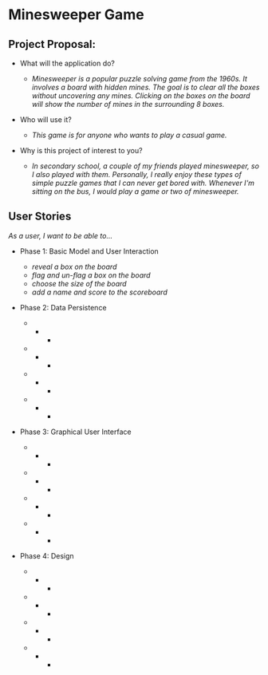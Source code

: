 # Minesweeper Game

## Project Proposal:

- What will the application do?
  - *Minesweeper is a popular puzzle solving game from the 1960s. It involves a board with hidden mines. The goal is to 
  clear all the boxes without uncovering any mines. Clicking on the boxes on the board will show the number of mines 
  in the surrounding 8 boxes.*
  
- Who will use it?
  - *This game is for anyone who wants to play a casual game.*
  
- Why is this project of interest to you?
  - *In secondary school, a couple of my friends played minesweeper, so I also played with them. Personally, I really 
  enjoy these types of simple puzzle games that I can never get bored with. Whenever I'm sitting on the bus, I would 
  play a game or two of minesweeper.*
  

## User Stories

*As a user, I want to be able to...*

 - Phase 1: Basic Model and User Interaction
    - *reveal a box on the board*
    - *flag and un-flag a box on the board*
    - *choose the size of the board*
    - *add a name and score to the scoreboard*
    
 - Phase 2: Data Persistence
    - * *
    - * *
    - * *
    - * *
    
 - Phase 3: Graphical User Interface
    - * *
    - * *
    - * *
    - * *
    
 - Phase 4: Design
    - * *
    - * *
    - * *
    - * *